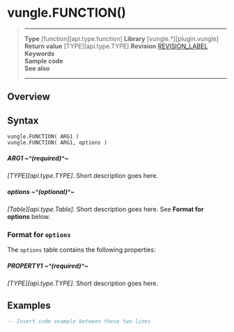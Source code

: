 # vungle.FUNCTION()

> --------------------- ------------------------------------------------------------------------------------------
> __Type__              [function][api.type.function]
> __Library__           [vungle.*][plugin.vungle]
> __Return value__      [TYPE][api.type.TYPE]
> __Revision__          [REVISION_LABEL](REVISION_URL)
> __Keywords__          
> __Sample code__       
> __See also__          
> --------------------- ------------------------------------------------------------------------------------------


## Overview



## Syntax

	vungle.FUNCTION( ARG1 )
	vungle.FUNCTION( ARG1, options )

##### ARG1 ~^(required)^~
_[TYPE][api.type.TYPE]._ Short description goes here.

##### options ~^(optional)^~
_[Table][api.type.Table]._ Short description goes here. See **Format for options** below.


### Format for `options`

The `options` table contains the following properties:

##### PROPERTY1 ~^(required)^~
_[TYPE][api.type.TYPE]._ Short description goes here.


## Examples

``````lua
-- Insert code example between these two lines
``````
